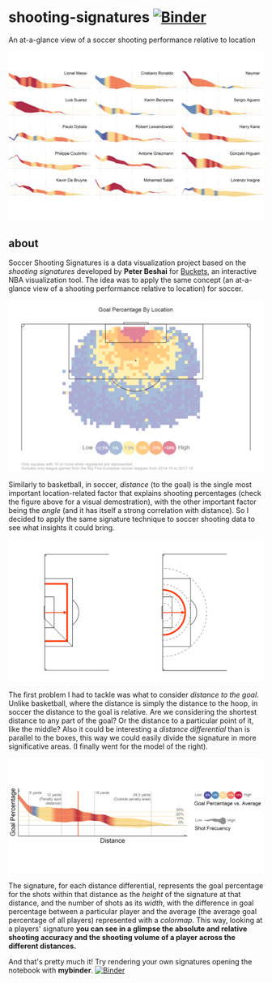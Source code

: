 # shooting-signatures [![Binder](https://mybinder.org/badge_logo.svg)](https://mybinder.org/v2/gh/4ndyparr/shooting-signatures/master)
An at-a-glance view of a soccer shooting performance relative to location


![Signatures Mosaic](https://github.com/4ndyparr/shooting-signatures/blob/master/mosaic_wedge_.png)

## about
Soccer Shooting Signatures is a data visualization project based on the *shooting signatures* developed by **Peter Beshai** for [Buckets](http://buckets.peterbeshai.com), an interactive NBA visualization tool. The idea was to apply the same concept (an at-a-glance view of a shooting performance relative to location) for soccer.

![Tesselation](https://github.com/4ndyparr/shooting-signatures/blob/master/tesselation.png)

Similarly to basketball, in soccer, *distance* (to the goal) is the single most important location-related factor that explains shooting percentages (check the figure above for a visual demostration), with the other important factor being the *angle* (and it has itself a strong correlation with distance). So I decided to apply the same signature technique to soccer shooting data to see what insights it could bring.

![Sample](https://github.com/4ndyparr/shooting-signatures/blob/master/distance.png)

The first problem I had to tackle was what to consider *distance to the goal*. Unlike basketball, where the distance is simply the distance to the hoop, in soccer the distance to the goal is relative. Are we considering the shortest distance to any part of the goal? Or the distance to a particular point of it, like the middle? Also it could be interesting a *distance differential* than is parallel to the boxes, this way we could easily divide the signature in more significative areas. (I finally went for the model of the right).

![Sample](https://github.com/4ndyparr/shooting-signatures/blob/master/sample.png)

The signature, for each distance differential, represents the goal percentage for the shots within that distance as the *height* of the signature at that distance, and the number of shots as its *width*, with the difference in goal percentage between a particular player and the average (the average goal percentage of all players) represented with a *colormap*. This way, looking at a players' signature **you can see in a glimpse the absolute and relative shooting accuracy and the shooting volume of a player across the different distances.**

And that's pretty much it! Try rendering your own signatures opening the notebook with **mybinder**. [![Binder](https://mybinder.org/badge_logo.svg)](https://mybinder.org/v2/gh/4ndyparr/shooting-signatures/master)

